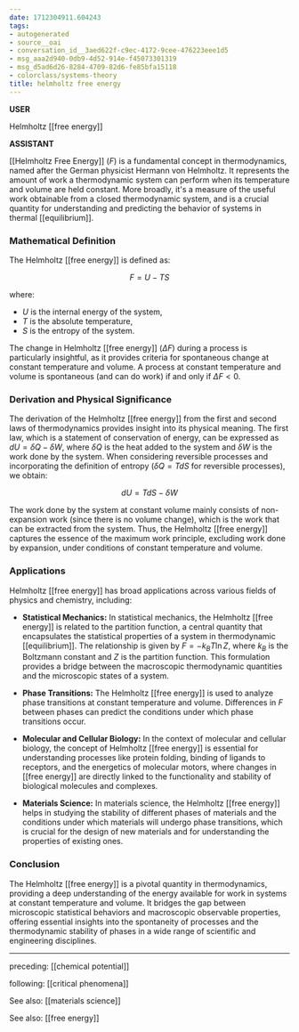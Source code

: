 ```yaml
---
date: 1712304911.604243
tags:
- autogenerated
- source__oai
- conversation_id__3aed622f-c9ec-4172-9cee-476223eee1d5
- msg_aaa2d940-0db9-4d52-914e-f45073301319
- msg_d5ad6d26-8284-4709-82d6-fe85bfa15118
- colorclass/systems-theory
title: helmholtz free energy
---
```


**USER**

Helmholtz [[free energy]]


**ASSISTANT**

[[Helmholtz Free Energy]] ($F$) is a fundamental concept in thermodynamics, named after the German physicist Hermann von Helmholtz. It represents the amount of work a thermodynamic system can perform when its temperature and volume are held constant. More broadly, it's a measure of the useful work obtainable from a closed thermodynamic system, and is a crucial quantity for understanding and predicting the behavior of systems in thermal [[equilibrium]].

### Mathematical Definition

The Helmholtz [[free energy]] is defined as:

$$F = U - TS$$

where:
- $U$ is the internal energy of the system,
- $T$ is the absolute temperature,
- $S$ is the entropy of the system.

The change in Helmholtz [[free energy]] ($\Delta F$) during a process is particularly insightful, as it provides criteria for spontaneous change at constant temperature and volume. A process at constant temperature and volume is spontaneous (and can do work) if and only if $\Delta F < 0$.

### Derivation and Physical Significance

The derivation of the Helmholtz [[free energy]] from the first and second laws of thermodynamics provides insight into its physical meaning. The first law, which is a statement of conservation of energy, can be expressed as $dU = \delta Q - \delta W$, where $\delta Q$ is the heat added to the system and $\delta W$ is the work done by the system. When considering reversible processes and incorporating the definition of entropy ($\delta Q = TdS$ for reversible processes), we obtain:

$$dU = TdS - \delta W$$

The work done by the system at constant volume mainly consists of non-expansion work (since there is no volume change), which is the work that can be extracted from the system. Thus, the Helmholtz [[free energy]] captures the essence of the maximum work principle, excluding work done by expansion, under conditions of constant temperature and volume.

### Applications

Helmholtz [[free energy]] has broad applications across various fields of physics and chemistry, including:

- **Statistical Mechanics:** In statistical mechanics, the Helmholtz [[free energy]] is related to the partition function, a central quantity that encapsulates the statistical properties of a system in thermodynamic [[equilibrium]]. The relationship is given by $F = -k_B T \ln Z$, where $k_B$ is the Boltzmann constant and $Z$ is the partition function. This formulation provides a bridge between the macroscopic thermodynamic quantities and the microscopic states of a system.

- **Phase Transitions:** The Helmholtz [[free energy]] is used to analyze phase transitions at constant temperature and volume. Differences in $F$ between phases can predict the conditions under which phase transitions occur.

- **Molecular and Cellular Biology:** In the context of molecular and cellular biology, the concept of Helmholtz [[free energy]] is essential for understanding processes like protein folding, binding of ligands to receptors, and the energetics of molecular motors, where changes in [[free energy]] are directly linked to the functionality and stability of biological molecules and complexes.

- **Materials Science:** In materials science, the Helmholtz [[free energy]] helps in studying the stability of different phases of materials and the conditions under which materials will undergo phase transitions, which is crucial for the design of new materials and for understanding the properties of existing ones.

### Conclusion

The Helmholtz [[free energy]] is a pivotal quantity in thermodynamics, providing a deep understanding of the energy available for work in systems at constant temperature and volume. It bridges the gap between microscopic statistical behaviors and macroscopic observable properties, offering essential insights into the spontaneity of processes and the thermodynamic stability of phases in a wide range of scientific and engineering disciplines.


---

preceding: [[chemical potential]]  


following: [[critical phenomena]]

See also: [[materials science]]


See also: [[free energy]]